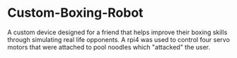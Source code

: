 # Custom-Boxing-Robot
 A custom device designed for a friend that helps improve their boxing skills through simulating real life opponents. A rpi4 was used to control four servo motors that were attached to pool noodles which "attacked" the user. 
